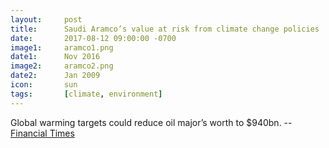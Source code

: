 ```yaml
---
layout: 	post
title: 		Saudi Aramco’s value at risk from climate change policies
date:   	2017-08-12 09:00:00 -0700
image1:		aramco1.png
date1: 		Nov 2016
image2: 	aramco2.png
date2: 		Jan 2009
icon:		sun
tags: 		[climate, environment]
---
```


Global warming targets could reduce oil major’s worth to $940bn. -- [Financial Times](https://www.ft.com/content/2115e218-802e-11e7-94e2-c5b903247afd)